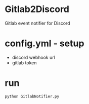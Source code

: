# Gitlab2Discord
Gitlab event notifier for Discord

# config.yml - setup
- discord webhook url
- gitlab token

# run
    python GitlabNotifier.py